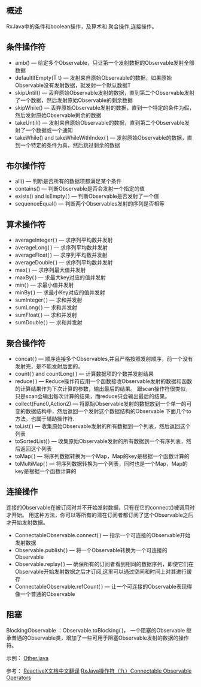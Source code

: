 
## 概述 

RxJava中的条件和boolean操作，及算术和 聚合操作,连接操作。

## 条件操作符

- amb() — 给定多个Observable，只让第一个发射数据的Observable发射全部数据
- defaultIfEmpty(T t) — 发射来自原始Observable的数据，如果原始Observable没有发射数据，就发射一个默认数据T
- skipUntil() — 丢弃原始Observable发射的数据，直到第二个Observable发射了一个数据，然后发射原始Observable的剩余数据
- skipWhile() — 丢弃原始Observable发射的数据，直到一个特定的条件为假，然后发射原始Observable剩余的数据
- takeUntil() — 发射来自原始Observable的数据，直到第二个Observable发射了一个数据或一个通知
- takeWhile() and takeWhileWithIndex( ) — 发射原始Observable的数据，直到一个特定的条件为真，然后跳过剩余的数据

## 布尔操作符 

- all() — 判断是否所有的数据项都满足某个条件
- contains() — 判断Observable是否会发射一个指定的值
- exists() and isEmpty( ) — 判断Observable是否发射了一个值
- sequenceEqual() — 判断两个Observables发射的序列是否相等

## 算术操作符

- averageInteger( ) — 求序列平均数并发射
- averageLong( ) — 求序列平均数并发射
- averageFloat( ) — 求序列平均数并发射
- averageDouble( ) — 求序列平均数并发射
- max( ) — 求序列最大值并发射
- maxBy( ) — 求最大key对应的值并发射
- min( ) — 求最小值并发射
- minBy( ) — 求最小Key对应的值并发射
- sumInteger( ) — 求和并发射
- sumLong( ) — 求和并发射
- sumFloat( ) — 求和并发射
- sumDouble( ) — 求和并发射

## 聚合操作符 

- concat( ) — 顺序连接多个Observables,并且严格按照发射顺序，前一个没有发射完，是不能发射后面的。
- count( ) and countLong( ) — 计算数据项的个数并发射结果
- reduce( ) — Reduce操作符应用一个函数接收Observable发射的数据和函数的计算结果作为下次计算的参数，输出最后的结果。
跟scan操作符很类似，只是scan会输出每次计算的结果，而reduce只会输出最后的结果。
-  collect(Func0,Action2) — 将原始Observable发射的数据放到一个单一的可变的数据结构中，然后返回一个发射这个数据结构的Observable
下面几个to方法，也属于辅助操作符.
- toList( ) — 收集原始Observable发射的所有数据到一个列表，然后返回这个列表
- toSortedList( ) — 收集原始Observable发射的所有数据到一个有序列表，然后返回这个列表
- toMap( ) — 将序列数据转换为一个Map，Map的key是根据一个函数计算的
- toMultiMap( ) — 将序列数据转换为一个列表，同时也是一个Map，Map的key是根据一个函数计算的

## 连接操作

连接的Observable在被订阅时并不开始发射数据，只有在它的connect()被调用时才开始。
用这种方法，你可以等所有的潜在订阅者都订阅了这个Observable之后才开始发射数据。

- ConnectableObservable.connect( ) — 指示一个可连接的Observable开始发射数据
- Observable.publish( ) — 将一个Observable转换为一个可连接的Observable
- Observable.replay( ) — 确保所有的订阅者看到相同的数据序列，即使它们在Observable开始发射数据之后才订阅,这里可以通过空间和时间上对其进行缓存
- ConnectableObservable.refCount( ) — 让一个可连接的Observable表现得像一个普通的Observable

## 阻塞
BlockingObservable ：Observable.toBlocking( )，
一个阻塞的Observable 继承普通的Observable类，增加了一些可用于阻塞Observable发射的数据的操作符。 

示例：
[Other.java](https://github.com/BoBoMEe/RxJavaLearn/blob/master/app/src/main/java/com/bobomee/android/rxjavaexample/Other)

参考：
[ReactiveX文档中文翻译](https://mcxiaoke.gitbooks.io/rxdocs/content/operators/Filtering-Observables.html)
[RxJava操作符（九）Connectable Observable Operators](http://mushuichuan.com/2016/01/12/rxjava-operator-9/)